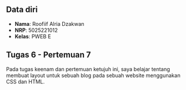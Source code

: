 
## Data diri
- **Nama**: Roofiif Alria Dzakwan
- **NRP**: 5025221012
- **Kelas**: PWEB E

## Tugas 6 - Pertemuan 7

Pada tugas keenam dan pertemuan ketujuh ini, saya belajar tentang membuat layout untuk sebuah blog pada sebuah website menggunakan CSS dan HTML.

